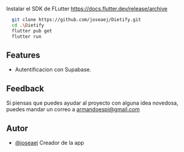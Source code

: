 Instalar el SDK de FLutter https://docs.flutter.dev/release/archive

```bash
  git clone https://github.com/joseaej/Dietify.git
  cd .\Dietify
  flutter pub get
  flutter run
```

## Features

- Autentificacion con Supabase.


## Feedback

Si piensas que puedes ayudar al proyecto con alguna idea novedosa, puedes mandar un correo a armandoespi@gmail.com


## Autor

- [@joseaej](https://github.com/joseaej) Creador de la app
